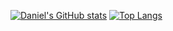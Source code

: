 
[![Daniel's GitHub stats](https://github-readme-stats.vercel.app/api?username=Daniel-ARM&hide_border=true&theme=midnight-purple&bg_color=07090D&count_private=true)](https://github.com/Daniel-ARM/)
[![Top Langs](https://github-readme-stats.vercel.app/api/top-langs/?username=Daniel-ARM&theme=midnight-purple&hide_border=true&bg_color=07090D&count_private=true)](https://github.com/Daniel_ARM/github-readme-stats)
